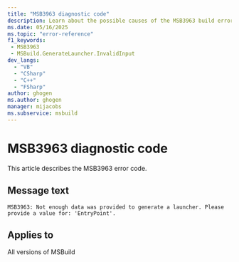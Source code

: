 ```yaml
---
title: "MSB3963 diagnostic code"
description: Learn about the possible causes of the MSB3963 build error, and get troubleshooting tips.
ms.date: 05/16/2025
ms.topic: "error-reference"
f1_keywords:
 - MSB3963
 - MSBuild.GenerateLauncher.InvalidInput
dev_langs:
  - "VB"
  - "CSharp"
  - "C++"
  - "FSharp"
author: ghogen
ms.author: ghogen
manager: mijacobs
ms.subservice: msbuild
---
```


# MSB3963 diagnostic code

<!-- :::ErrorDefinitionDescription::: -->
<!-- :::editable-content name="introDescription"::: -->
This article describes the MSB3963 error code.
<!-- :::editable-content-end::: -->

## Message text

<!-- :::editable-content name="messageText"::: -->
`MSB3963: Not enough data was provided to generate a launcher. Please provide a value for: 'EntryPoint'.`
<!-- :::editable-content-end::: -->
<!-- MSB3963: Not enough data was provided to generate a launcher. Please provide a value for: 'EntryPoint'. -->

<!-- :::editable-content name="postOutputDescription"::: -->
<!--
{StrBegin="MSB3963: "}
-->
<!-- :::editable-content-end::: -->
<!-- :::ErrorDefinitionDescription-end::: -->

## Applies to

All versions of MSBuild
